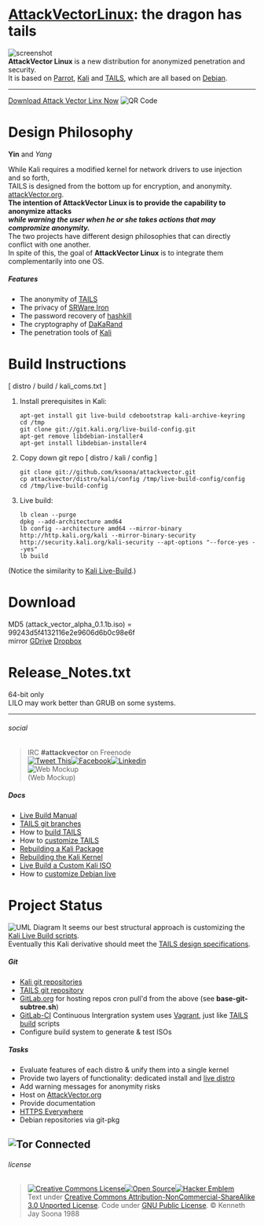 [AttackVectorLinux](http://turing.slu.edu/~hastint/AttackVector.htm): the dragon has tails
===================================================================
![screenshot](https://sourceforge.net/p/attackvector/screenshot/Screen%20Shot%202013-05-07%20at%206.16.12%20PM.png)  
**AttackVector Linux** is a new distribution for anonymized penetration and security.  
It is based on [Parrot](http://parrotsec.org), [Kali](http://kali.org) and [TAILS](https://tails.boum.org), which are all based on [Debian](http://debian.org).

-------------------------------------------------------------------

[Download Attack Vector Linx Now](http://bit.do/avlinuxdl)
![QR Code](http://chart.apis.google.com/chart?cht=qr&chs=256x256&choe=UTF-8&chld=H%7C0&chl=http://bit.do/avlinuxdl)

Design Philosophy
=================
**Yin** and _Yang_

While Kali requires a modified kernel for network drivers to use injection and so forth,  
TAILS is designed from the bottom up for encryption, and anonymity. [attackVector.org](http://turing.slu.edu/~hastint/AttackVector.htm).  
**The intention of AttackVector Linux is to provide the capability to anonymize attacks  
_while warning the user when he or she takes actions that may compromize anonymity._**  
The two projects have different design philosophies that can directly conflict with one another.  
In spite of this, the goal of **AttackVector Linux** is to integrate them complementarily into one OS.

##### Features
* The anonymity of [TAILS](https://tails.boum.org)
* The privacy of [SRWare Iron](http://www.srware.net/en/software_srware_iron.php)
* The password recovery of [hashkill](http://www.gat3way.eu/hashkill)
* The cryptography of [DaKaRand](http://dankaminsky.com/2012/08/15/dakarand/)
* The penetration tools of [Kali](http://kali.org)

Build Instructions
==================
[ distro / build / kali_coms.txt ]

1. Install prerequisites in Kali:

    ~~~~~~
    apt-get install git live-build cdebootstrap kali-archive-keyring
    cd /tmp
    git clone git://git.kali.org/live-build-config.git
    apt-get remove libdebian-installer4
    apt-get install libdebian-installer4
    ~~~~~~

2. Copy down git repo [ distro / kali / config ]

    ~~~~~~
    git clone git://github.com/ksoona/attackvector.git
    cp attackvector/distro/kali/config /tmp/live-build-config/config
    cd /tmp/live-build-config
    ~~~~~~

3. Live build:

    ~~~~~~
    lb clean --purge
    dpkg --add-architecture amd64
    lb config --architecture amd64 --mirror-binary http://http.kali.org/kali --mirror-binary-security http://security.kali.org/kali-security --apt-options "--force-yes --yes"
    lb build
    ~~~~~~

(Notice the similarity to [Kali Live-Build](http://docs.kali.org/live-build/live-build-a-custom-kali-iso).)

Download
========
MD5 (attack_vector_alpha_0.1.1b.iso) = 99243d5f4132116e2e9606d6b0c98e6f  
mirror [GDrive](http://bit.do/avlinuxdl) [Dropbox](https://www.dropbox.com/s/te4o828xu91ohuo/attack_vector_alpha_0.1.1b.iso?dl=0)  

Release_Notes.txt
=================
64-bit only  
LILO may work better than GRUB on some systems.

-------------
###### social
> IRC **#attackvector** on Freenode  
> [![Tweet This](http://ampedstatus.org/wp-content/plugins/tweet-this/icons/en/twitter/tt-twitter-micro4.png)](https://twitter.com/intent/tweet?text=%40attackvector)[![Facebook](http://daviddegraw.org/wp-content/plugins/tweet-this/icons/tt-facebook-micro4.png)](http://facebook.com/AttackVector-Linux)[![Linkedin](http://www.hollybrady.com/bradyholly/wp-content/plugins/tweet-this/icons/en/linkedin/tt-linkedin-micro4.png)](http://linkedin.com/in/AttackVector)  
> ![Web Mockup](https://sourceforge.net/p/attackvector/screenshot/attackvector_header.jpg)  
> (Web Mockup)

##### Docs
* [Live Build Manual](http://live.debian.net/manual/3.x/html/live-manual/index.en.html)
* [TAILS git branches](https://tails.boum.org/contribute/git/#index4h3)
* How to [build TAILS](https://tails.boum.org/contribute/build/#index1h1)
* How to [customize TAILS](https://tails.boum.org/contribute/customize/#index1h1)
* [Rebuilding a Kali Package](http://docs.kali.org/development/rebuilding-a-package-from-source)
* [Rebuilding the Kali Kernel](http://docs.kali.org/development/recompiling-the-kali-linux-kernel)
* [Live Build a Custom Kali ISO](http://docs.kali.org/live-build/live-build-a-custom-kali-iso)
* How to [customize Debian live](http://live.debian.net/manual/current/html/live-manual/customizing-contents.en.html)

Project Status
==============
![UML Diagram](https://sourceforge.net/p/attackvector/screenshot/attackvector-uml-diagram2.png)
It seems our best structural approach is customizing the [Kali Live Build scripts](http://docs.kali.org/live-build/live-build-a-custom-kali-iso).  
Eventually this Kali derivative should meet the [TAILS design specifications](https://tails.boum.org/contribute/design/#index13h2).

##### Git
* [Kali git repositories](http://git.kali.org/gitweb/)
* [TAILS git repository](http://git.immerda.ch/?p=amnesia.git)
* [GitLab.org](http://gitlab.org) for hosting repos cron pull'd from the above (see **base-git-subtree.sh**)
* [GitLab-CI](https://github.com/gitlabhq/gitlab-ci#gitlab-ci-is-an-open-source-continuous-integration-server) Continuous Intergration system uses [Vagrant](http://vagrantup.com), just like [TAILS build](https://tails.boum.org/contribute/build/#index1h1) scripts
* Configure build system to generate & test ISOs

##### Tasks
* Evaluate features of each distro & unify them into a single kernel
* Provide two layers of functionality: dedicated install and [live distro](http://www.irongeek.com/i.php?page=videos/portable-boot-devices-usb-cd-dvd)
* Add warning messages for anonymity risks
* Host on [AttackVector.org](http://attackvector.org)
* Provide documentation
* [HTTPS Everywhere](https://www.eff.org/https-everywhere)
* Debian repositories via git-pkg

![Tor Connected](https://sourceforge.net/p/attackvector/screenshot/Screen%20Shot%202013-05-07%20at%206.14.18%20PM.png)
--------------
###### license
> [![Creative Commons License](http://i.creativecommons.org/l/by/3.0/80x15.png)](http://creativecommons.org/licenses/by/3.0/)[![Open Source](http://www.ipol.im/static/badges/open-source.png)](http://www.gnu.org/licenses/gpl.html)[![Hacker Emblem](http://catb.org/hacker-emblem/hacker.png)](http://www.catb.org/hacker-emblem/)  
> Text under [Creative Commons Attribution-NonCommercial-ShareAlike 3.0 Unported License](http://creativecommons.org/licenses/by-nc-sa/3.0/). Code under [GNU Public License](http://www.gnu.org/licenses/gpl.html). © Kenneth Jay Soona 1988
